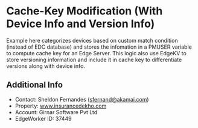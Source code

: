 # Cache-Key Modification (With Device Info and Version Info)
Example here categorizes devices based on custom match condition (instead of EDC database) and stores the infomation in a PMUSER variable to compute cache key for an Edge Server. This logic also use EdgeKV to store versioning information and include it in cache key to differentiate versions along with device info.

## Additional Info
- Contact: Sheldon Fernandes (sfernand@akamai.com)
- Property: www.insurancedekho.com
- Account: Girnar Software Pvt Ltd
- EdgeWorker ID: 37449
